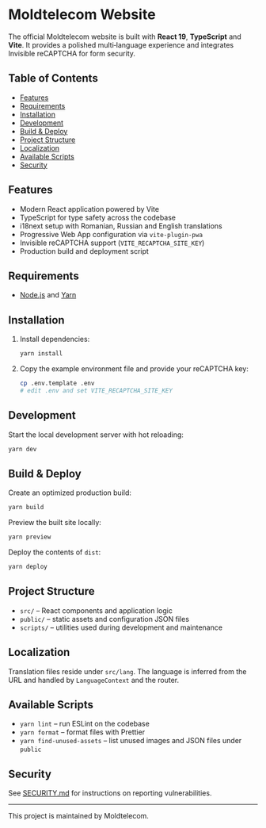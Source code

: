 # Moldtelecom Website

The official Moldtelecom website is built with **React 19**, **TypeScript** and **Vite**. It provides a polished multi‑language experience and integrates Invisible reCAPTCHA for form security.

## Table of Contents
- [Features](#features)
- [Requirements](#requirements)
- [Installation](#installation)
- [Development](#development)
- [Build & Deploy](#build--deploy)
- [Project Structure](#project-structure)
- [Localization](#localization)
- [Available Scripts](#available-scripts)
- [Security](#security)

## Features
- Modern React application powered by Vite
- TypeScript for type safety across the codebase
- i18next setup with Romanian, Russian and English translations
- Progressive Web App configuration via `vite-plugin-pwa`
- Invisible reCAPTCHA support (`VITE_RECAPTCHA_SITE_KEY`)
- Production build and deployment script

## Requirements
- [Node.js](https://nodejs.org/) and [Yarn](https://yarnpkg.com/)

## Installation
1. Install dependencies:
   ```bash
   yarn install
   ```
2. Copy the example environment file and provide your reCAPTCHA key:
   ```bash
   cp .env.template .env
   # edit .env and set VITE_RECAPTCHA_SITE_KEY
   ```

## Development
Start the local development server with hot reloading:
```bash
yarn dev
```

## Build & Deploy
Create an optimized production build:
```bash
yarn build
```
Preview the built site locally:
```bash
yarn preview
```
Deploy the contents of `dist`:
```bash
yarn deploy
```

## Project Structure
- `src/` – React components and application logic
- `public/` – static assets and configuration JSON files
- `scripts/` – utilities used during development and maintenance

## Localization
Translation files reside under `src/lang`. The language is inferred from the URL and handled by `LanguageContext` and the router.

## Available Scripts
- `yarn lint` – run ESLint on the codebase
- `yarn format` – format files with Prettier
- `yarn find-unused-assets` – list unused images and JSON files under `public`

## Security
See [SECURITY.md](SECURITY.md) for instructions on reporting vulnerabilities.

---

This project is maintained by Moldtelecom.
